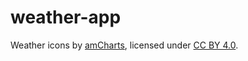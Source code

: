 # weather-app
<p>Weather icons by <a href="[https://www.amcharts.com/](https://www.amcharts.com/free-animated-svg-weather-icons/)" target="_blank">amCharts</a>, licensed under <a href="https://creativecommons.org/licenses/by/4.0/" target="_blank">CC BY 4.0</a>.</p>

